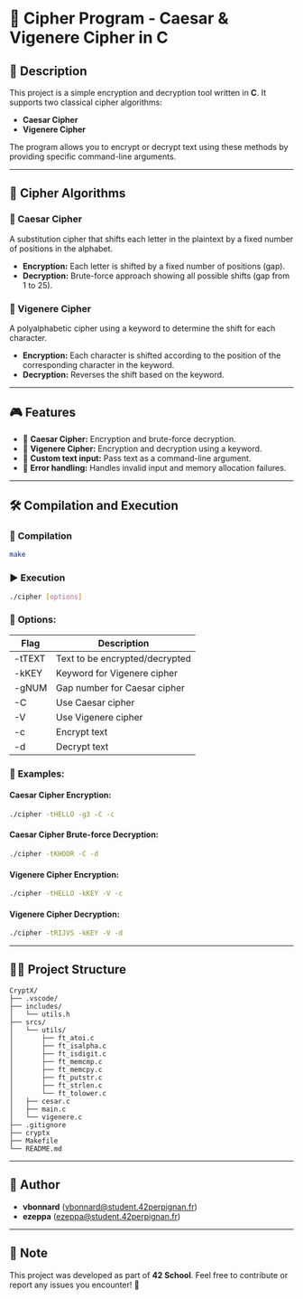 # 🔐 Cipher Program - Caesar & Vigenere Cipher in C

## 📌 Description

This project is a simple encryption and decryption tool written in **C**. It supports two classical cipher algorithms:

-   **Caesar Cipher**
-   **Vigenere Cipher**

The program allows you to encrypt or decrypt text using these methods by providing specific command-line arguments.

---

## 🔑 Cipher Algorithms

### 🏰 Caesar Cipher

A substitution cipher that shifts each letter in the plaintext by a fixed number of positions in the alphabet.

-   **Encryption:** Each letter is shifted by a fixed number of positions (gap).
-   **Decryption:** Brute-force approach showing all possible shifts (gap from 1 to 25).

### 💜 Vigenere Cipher

A polyalphabetic cipher using a keyword to determine the shift for each character.

-   **Encryption:** Each character is shifted according to the position of the corresponding character in the keyword.
-   **Decryption:** Reverses the shift based on the keyword.

---

## 🎮 Features

-   🔄 **Caesar Cipher:** Encryption and brute-force decryption.
-   🔑 **Vigenere Cipher:** Encryption and decryption using a keyword.
-   💜 **Custom text input:** Pass text as a command-line argument.
-   🧪 **Error handling:** Handles invalid input and memory allocation failures.

---

## 🛠 Compilation and Execution

### 🔧 **Compilation**

```sh
make
```

### ▶️ **Execution**

```sh
./cipher [options]
```

### 📝 **Options:**

| Flag   | Description                    |
| ------ | ------------------------------ |
| -tTEXT | Text to be encrypted/decrypted |
| -kKEY  | Keyword for Vigenere cipher    |
| -gNUM  | Gap number for Caesar cipher   |
| -C     | Use Caesar cipher              |
| -V     | Use Vigenere cipher            |
| -c     | Encrypt text                   |
| -d     | Decrypt text                   |

### 🔄 **Examples:**

#### Caesar Cipher Encryption:

```sh
./cipher -tHELLO -g3 -C -c
```

#### Caesar Cipher Brute-force Decryption:

```sh
./cipher -tKHOOR -C -d
```

#### Vigenere Cipher Encryption:

```sh
./cipher -tHELLO -kKEY -V -c
```

#### Vigenere Cipher Decryption:

```sh
./cipher -tRIJVS -kKEY -V -d
```

---

## 💂‍💻 Project Structure

```
CryptX/
├── .vscode/
├── includes/
│   └── utils.h
├── srcs/
│   └── utils/
│       ├── ft_atoi.c
│       ├── ft_isalpha.c
│       ├── ft_isdigit.c
│       ├── ft_memcmp.c
│       ├── ft_memcpy.c
│       ├── ft_putstr.c
│       ├── ft_strlen.c
│       └── ft_tolower.c
│   ├── cesar.c
│   ├── main.c
│   └── vigenere.c
├── .gitignore
├── cryptx
├── Makefile
└── README.md
```

---

## 💜 Author

-   **vbonnard** (<vbonnard@student.42perpignan.fr>)
-   **ezeppa** (<ezeppa@student.42perpignan.fr>)

---

## 📌 Note

This project was developed as part of **42 School**. Feel free to contribute or report any issues you encounter! 🚀
